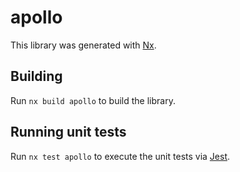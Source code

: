 # apollo

This library was generated with [Nx](https://nx.dev).

## Building

Run `nx build apollo` to build the library.

## Running unit tests

Run `nx test apollo` to execute the unit tests via [Jest](https://jestjs.io).

